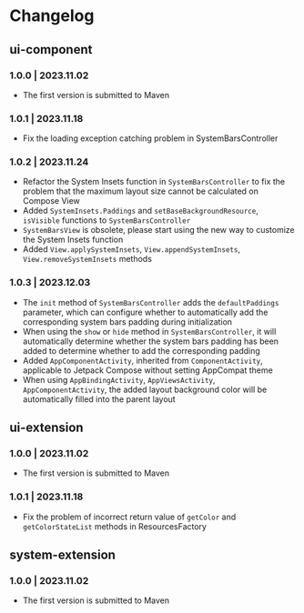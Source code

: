 # Changelog

## ui-component

### 1.0.0 | 2023.11.02

- The first version is submitted to Maven

### 1.0.1 | 2023.11.18

- Fix the loading exception catching problem in SystemBarsController

### 1.0.2 | 2023.11.24

- Refactor the System Insets function in `SystemBarsController` to fix the problem that the maximum layout size cannot be calculated on Compose View
- Added `SystemInsets.Paddings` and `setBaseBackgroundResource`, `isVisible` functions to `SystemBarsController`
- `SystemBarsView` is obsolete, please start using the new way to customize the System Insets function
- Added `View.applySystemInsets`, `View.appendSystemInsets`, `View.removeSystemInsets` methods

### 1.0.3 | 2023.12.03

- The `init` method of `SystemBarsController` adds the `defaultPaddings` parameter, which can configure whether to automatically add the corresponding
  system bars padding during initialization
- When using the `show` or `hide` method in `SystemBarsController`, it will automatically determine whether the system bars padding has been added to
  determine whether to add the corresponding padding
- Added `AppComponentActivity`, inherited from `ComponentActivity`, applicable to Jetpack Compose without setting AppCompat theme
- When using `AppBindingActivity`, `AppViewsActivity`, `AppComponentActivity`, the added layout background color will be automatically filled into the
  parent layout

## ui-extension

### 1.0.0 | 2023.11.02

- The first version is submitted to Maven

### 1.0.1 | 2023.11.18

- Fix the problem of incorrect return value of `getColor` and `getColorStateList` methods in ResourcesFactory

## system-extension

### 1.0.0 | 2023.11.02

- The first version is submitted to Maven